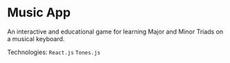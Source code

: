 # Music App

An interactive and educational game for learning Major and Minor Triads on a musical keyboard.

Technologies:
`React.js` `Tones.js`